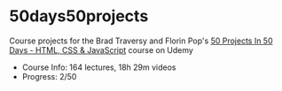 # 50days50projects
Course projects for the Brad Traversy and Florin Pop's [50 Projects In 50 Days - HTML, CSS & JavaScript](https://www.udemy.com/course/50-projects-50-days/) course on Udemy

- Course Info: 164 lectures, 18h 29m videos
- Progress: 2/50
